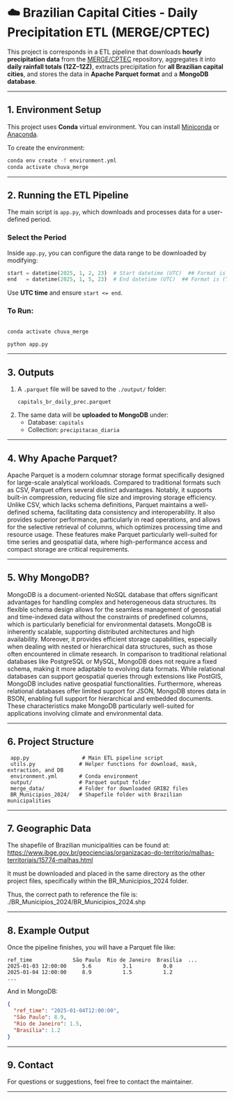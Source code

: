 # ☁️ Brazilian Capital Cities - Daily Precipitation ETL (MERGE/CPTEC)

This project is corresponds in a ETL pipeline that downloads **hourly precipitation data** from the [MERGE/CPTEC](https://ftp.cptec.inpe.br/modelos/tempo/MERGE/GPM/HOURLY/) repository, aggregates it into **daily rainfall totals (12Z–12Z)**, extracts precipitation for **all Brazilian capital cities**, and stores the data in **Apache Parquet format** and a **MongoDB database**.

---

## 1. Environment Setup

This project uses **Conda** virtual environment. You can install [Miniconda](https://docs.conda.io/en/latest/miniconda.html) or [Anaconda](https://www.anaconda.com/).

To create the environment:

```bash
conda env create -f environment.yml
conda activate chuva_merge
```

---

## 2. Running the ETL Pipeline

The main script is `app.py`, which downloads and processes data for a user-defined period.

### Select the Period

Inside `app.py`, you can configure the data range to be downloaded by modifying:

```python
start = datetime(2025, 1, 2, 23)  # Start datetime (UTC)  ## Format is (YYYY, M, D, HH)
end   = datetime(2025, 1, 5, 23)  # End datetime (UTC)  ## Format is (YYYY, M, D, HH)
```

Use **UTC time** and ensure `start <= end`.

### To Run:

```bash

conda activate chuva_merge

python app.py

```

---

## 3. Outputs

1. A `.parquet` file will be saved to the `./output/` folder:
   ```
   capitals_br_daily_prec.parquet
   ```
2. The same data will be **uploaded to MongoDB** under:
   - Database: `capitals`
   - Collection: `precipitacao_diaria`

---

## 4. Why Apache Parquet?

Apache Parquet is a modern columnar storage format specifically designed for large-scale analytical workloads. Compared to traditional formats such as CSV, Parquet offers several distinct advantages. Notably, it supports built-in compression, reducing file size and improving storage efficiency. Unlike CSV, which lacks schema definitions, Parquet maintains a well-defined schema, facilitating data consistency and interoperability. It also provides superior performance, particularly in read operations, and allows for the selective retrieval of columns, which optimizes processing time and resource usage. These features make Parquet particularly well-suited for time series and geospatial data, where high-performance access and compact storage are critical requirements.

---

## 5. Why MongoDB?

MongoDB is a document-oriented NoSQL database that offers significant advantages for handling complex and heterogeneous data structures. Its flexible schema design allows for the seamless management of geospatial and time-indexed data without the constraints of predefined columns, which is particularly beneficial for environmental datasets. MongoDB is inherently scalable, supporting distributed architectures and high availability. Moreover, it provides efficient storage capabilities, especially when dealing with nested or hierarchical data structures, such as those often encountered in climate research.
In comparison to traditional relational databases like PostgreSQL or MySQL, MongoDB does not require a fixed schema, making it more adaptable to evolving data formats. While relational databases can support geospatial queries through extensions like PostGIS, MongoDB includes native geospatial functionalities. Furthermore, whereas relational databases offer limited support for JSON, MongoDB stores data in BSON, enabling full support for hierarchical and embedded documents. These characteristics make MongoDB particularly well-suited for applications involving climate and environmental data.

---

## 6. Project Structure

```
 app.py                 # Main ETL pipeline script
 utils.py              # Helper functions for download, mask, extraction, and DB
 environment.yml       # Conda environment
 output/               # Parquet output folder
 merge_data/           # Folder for downloaded GRIB2 files
 BR_Municipios_2024/   # Shapefile folder with Brazilian municipalities
```

---

## 7. Geographic Data

The shapefile of Brazilian municipalities can be found at: https://www.ibge.gov.br/geociencias/organizacao-do-territorio/malhas-territoriais/15774-malhas.html

It must be downloaded and placed in the same directory as the other project files, specifically within the BR_Municipios_2024 folder.

Thus, the correct path to reference the file is: ./BR_Municipios_2024/BR_Municipios_2024.shp

---

## 8. Example Output

Once the pipeline finishes, you will have a Parquet file like:

```
ref_time             São Paulo  Rio de Janeiro  Brasília  ...
2025-01-03 12:00:00     5.6          3.1          0.0
2025-01-04 12:00:00     8.9          1.5          1.2
...
```

And in MongoDB:

```json
{
  "ref_time": "2025-01-04T12:00:00",
  "São Paulo": 8.9,
  "Rio de Janeiro": 1.5,
  "Brasília": 1.2
}
```

---

## 9. Contact

For questions or suggestions, feel free to contact the maintainer.

---

